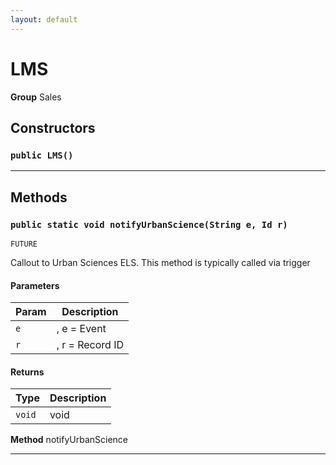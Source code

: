 ```yaml
---
layout: default
---
```

# LMS



**Group** Sales

## Constructors
### `public LMS()`
---
## Methods
### `public static void notifyUrbanScience(String e, Id r)`

`FUTURE`

Callout to Urban Sciences ELS. This method is typically called via trigger

#### Parameters

|Param|Description|
|---|---|
|`e`|, e = Event|
|`r`|, r = Record ID|

#### Returns

|Type|Description|
|---|---|
|`void`|void|


**Method** notifyUrbanScience

---
